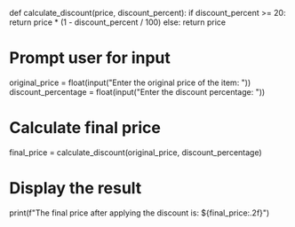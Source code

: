 def calculate_discount(price, discount_percent):
if discount_percent >= 20:
        return price * (1 - discount_percent / 100)
    else:
        return price

# Prompt user for input
original_price = float(input("Enter the original price of the item: "))
discount_percentage = float(input("Enter the discount percentage: "))

# Calculate final price
final_price = calculate_discount(original_price, discount_percentage)

# Display the result
print(f"The final price after applying the discount is: ${final_price:.2f}")
